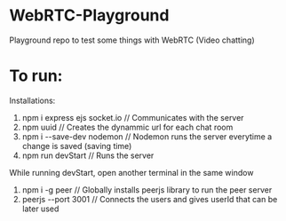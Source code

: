 # WebRTC-Playground
Playground repo to test some things with WebRTC (Video chatting)

# To run:
Installations:
1) npm i express ejs socket.io // Communicates with the server
2) npm uuid // Creates the dynammic url for each chat room
3) npm i --save-dev nodemon // Nodemon runs the server everytime a change is saved (saving time)
4) npm run devStart // Runs the server

While running devStart, open another terminal in the same window
1) npm i -g peer // Globally installs peerjs library to run the peer server
2) peerjs --port 3001 // Connects the users and gives userId that can be later used

